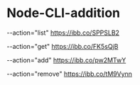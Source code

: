 # Node-CLI-addition

--action="list"
https://ibb.co/SPPSLB2

--action="get"
https://ibb.co/FK5sQjB

--action="add"
https://ibb.co/pw2MTwY

--action="remove"
https://ibb.co/tM9Vynn
